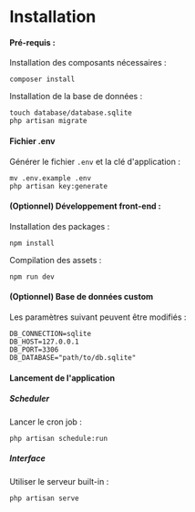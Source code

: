 # Installation

#### Pré-requis :

Installation des composants nécessaires :

```
composer install
```

Installation de la base de données :

```
touch database/database.sqlite
php artisan migrate
```

#### Fichier .env

Générer le fichier `.env` et la clé d'application :

```
mv .env.example .env
php artisan key:generate
```

#### (Optionnel) Développement front-end :

Installation des packages :

`npm install`

Compilation des assets :

`npm run dev`

#### (Optionnel) Base de données custom

Les paramètres suivant peuvent être modifiés :

```
DB_CONNECTION=sqlite
DB_HOST=127.0.0.1
DB_PORT=3306
DB_DATABASE="path/to/db.sqlite"
```

#### Lancement de l'application

##### Scheduler

Lancer le cron job :

`php artisan schedule:run`

##### Interface

Utiliser le serveur built-in :

`php artisan serve`
